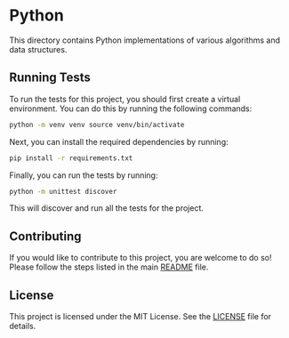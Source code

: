 # Python

This directory contains Python implementations of various algorithms and data structures.

## Running Tests

To run the tests for this project, you should first create a virtual environment. You can do this by running the following commands:

```bash
python -m venv venv source venv/bin/activate
```

Next, you can install the required dependencies by running:

```bash
pip install -r requirements.txt
```

Finally, you can run the tests by running:

```bash
python -m unittest discover
```

This will discover and run all the tests for the project.

## Contributing

If you would like to contribute to this project, you are welcome to do so! Please follow the steps listed in the main [README](../README.md) file.

## License

This project is licensed under the MIT License. See the [LICENSE](../LICENSE) file for details.
